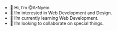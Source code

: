 - 👋 Hi, I’m @A-Nyein
- 👀 I’m interested in Web Development and Design.
- 🌱 I’m currently learning Web Development.
- 💞️ I’m looking to collaborate on special things.

<!---
A-Nyein/A-Nyein is a ✨ special ✨ repository because its `README.md` (this file) appears on your GitHub profile.
You can click the Preview link to take a look at your changes.
--->
